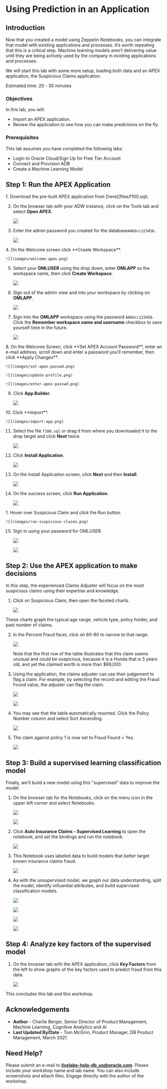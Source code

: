 # Using Prediction in an Application

## Introduction

Now that you created a model using Zeppelin Notebooks, you can integrate that model with existing applications and processes. It’s worth repeating that this is a critical step. Machine learning models aren’t delivering value until they are being actively used by the company in existing applications and processes.

We will start this lab with some more setup, loading both data and an APEX application, the Suspicious Claims application.

Estimated time: 20 - 30 minutes

### Objectives

In this lab, you will:
- Import an APEX application.
- Review the application to see how you can make predictions on the fly.

### Prerequisites

This lab assumes you have completed the following labs:
- Login to Oracle Cloud/Sign Up for Free Tier Account
- Connect and Provision ADB
- Create a Machine Learning Model

## **Step 1:** Run the APEX Application

<if type="freetier">
1. Download the pre-built APEX application from [here](files/f100.sql).
</if>

2. On the browser tab with your ADW instance, click on the Tools tab and select **Open APEX**.

    ![](images/adw-tools-open-apex.png)

3. Enter the admin password <if type="freetier">you created for the database</if><if type="livelabs">`AAbbcc123456`</if>.

    ![](images/sign-in-apex.png)

<if type="freetier">
4. On the Welcome screen click **Create Workspace**.

    ![](images/welcome-apex.png)

5. Select your **OMLUSER** using the drop down, enter **OMLAPP** as the workspace name, then click **Create Workspace**.

    ![](images/create-omlapp-ws.png)

6. Sign out of the admin view and into your workspace by clicking on **OMLAPP**.

    ![](images/signout-apex-admin.png)
</if>

7. Sign into the **OMLAPP** workspace <if type="livelabs">using the password `AAbbcc123456`</if>. Click the **Remember workspace name and username** checkbox to save yourself time in the future.

    ![](images/sign-in-apex-omlapp.png)

<if type="freetier">
8. On the Welcome Screen, click **Set APEX Account Password**, enter an e-mail address, scroll down and enter a password you'll remember, then click **Apply Changes**.

    ![](images/set-apex-passwd.png)

    ![](images/update-profile.png)

    ![](images/enter-apex-passwd.png)

</if>

9. Click **App Builder**.

    ![](images/app-builder.png)

<if type="freetier">
10. Click **Import**.

    ![](images/import-app.png)

11. Select the file `f100.sql` or drag it from where you downloaded it to the drop target and click **Next** twice.

    ![](images/import-app-2.png)

12. Click **Install Application**.

    ![](images/install-app.png)

13. On the Install Application screen, click **Next** and then **Install**.

    ![](images/install-app-2.png)

14. On the success screen, click **Run Application**.

    ![](images/run-app.png)

</if>
<if type="livelabs">
1. Hover over Suspicious Claim and click the Run button.

    ![](images/run-suspicious-claims.png)

</if>

15. Sign in using your password for OMLUSER.

    ![](images/sign-in-app.png)

    ![](images/suspicious_claim.png)


## **Step 2:** Use the APEX application to make decisions

In this step, the experienced Claims Adjuster will focus on the most suspicious claims using their expertise and knowledge.

1. Click on Suspicious Claim, then open the faceted charts.

    ![](images/suspicious-claim-facets.png)

  These charts graph the typical age range, vehicle type, policy holder, and past number of claims.

2. In the Percent Fraud facet, click on 60-80 to narrow to that range.

    ![](images/suspicious-claim-facets-60.png)

    Note that the first row of the table illustrates that this claim seems unusual and could be suspicious, because it is a Honda that is 5 years old, and yet the claimed worth is more than $69,000.

3. Using the application, the claims adjuster can use their judgement to flag a claim. For example, by selecting the record and editing the Fraud Found value, the adjuster can flag the claim.

    ![](images/flag-fraud-1.png)

    ![](images/flag-fraud-2.png)

4. You may see that the table automatically resorted. Click the Policy Number column and select Sort Ascending.

    ![](images/flag-fraud-3.png)

5. The claim against policy 1 is now set to Fraud Found = Yes.

    ![](images/flag-fraud-4.png)

## **Step 3:** Build a supervised learning classification model

Finally, we'll build a new model using this "supervised" data to improve the model.

1. On the browser tab for the Notebooks, click on the menu icon in the upper left corner and select Notebooks.

    ![](images/menu.png)

    ![](images/open-notebooks-menu.png)

2. Click **Auto Insurance Claims - Supervised Learning** to open the notebook, and set the bindings and run the notebook.

    ![](images/super-notebook.png)

3. This Notebook uses labeled data to build models that better target known insurance claims fraud.

    ![](images/super-1.png)

4. As with the unsupervised model, we graph our data understanding, split the model, identify influential attributes, and build supervised classification models.

    ![](images/super-2.png)

    ![](images/super-3.png)

    ![](images/super-4.png)

    ![](images/super-5.png)

## **Step 4:** Analyze key factors of the supervised model

1. On the browser tab with the APEX application, click **Key Factors** from the left to show graphs of the key factors used to predict fraud from this data.

    ![](images/key-factors.png)

This concludes this lab and this workshop.

## Acknowledgements

- **Author** - Charlie Berger, Senior Director of Product Management, Machine Learning, Cognitive Analytics and AI
- **Last Updated By/Date** - Tom McGinn, Product Manager, DB Product Management, March 2021

## Need Help?
Please submit an e-mail to **livelabs-help-db_us@oracle.com**. Please include your workshop name and lab name.  You can also include screenshots and attach files.  Engage directly with the author of the workshop.
